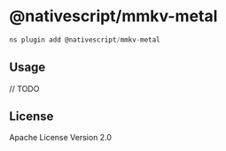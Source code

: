 # @nativescript/mmkv-metal

```javascript
ns plugin add @nativescript/mmkv-metal
```

## Usage

// TODO

## License

Apache License Version 2.0

